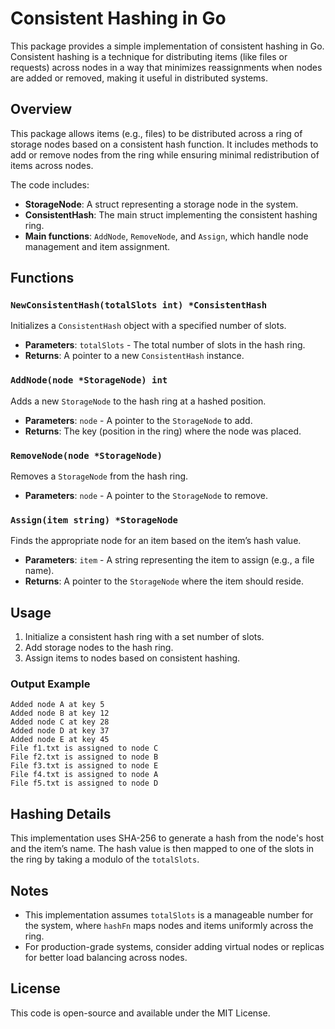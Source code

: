 # Consistent Hashing in Go

This package provides a simple implementation of consistent hashing in Go. Consistent hashing is a technique for distributing items (like files or requests) across nodes in a way that minimizes reassignments when nodes are added or removed, making it useful in distributed systems.

## Overview

This package allows items (e.g., files) to be distributed across a ring of storage nodes based on a consistent hash function. It includes methods to add or remove nodes from the ring while ensuring minimal redistribution of items across nodes.

The code includes:
- **StorageNode**: A struct representing a storage node in the system.
- **ConsistentHash**: The main struct implementing the consistent hashing ring.
- **Main functions**: `AddNode`, `RemoveNode`, and `Assign`, which handle node management and item assignment.

## Functions

### `NewConsistentHash(totalSlots int) *ConsistentHash`

Initializes a `ConsistentHash` object with a specified number of slots.

- **Parameters**: `totalSlots` - The total number of slots in the hash ring.
- **Returns**: A pointer to a new `ConsistentHash` instance.

### `AddNode(node *StorageNode) int`

Adds a new `StorageNode` to the hash ring at a hashed position.

- **Parameters**: `node` - A pointer to the `StorageNode` to add.
- **Returns**: The key (position in the ring) where the node was placed.

### `RemoveNode(node *StorageNode)`

Removes a `StorageNode` from the hash ring.

- **Parameters**: `node` - A pointer to the `StorageNode` to remove.

### `Assign(item string) *StorageNode`

Finds the appropriate node for an item based on the item’s hash value.

- **Parameters**: `item` - A string representing the item to assign (e.g., a file name).
- **Returns**: A pointer to the `StorageNode` where the item should reside.

## Usage

1. Initialize a consistent hash ring with a set number of slots.
2. Add storage nodes to the hash ring.
3. Assign items to nodes based on consistent hashing.


### Output Example

```
Added node A at key 5
Added node B at key 12
Added node C at key 28
Added node D at key 37
Added node E at key 45
File f1.txt is assigned to node C
File f2.txt is assigned to node B
File f3.txt is assigned to node E
File f4.txt is assigned to node A
File f5.txt is assigned to node D
```

## Hashing Details

This implementation uses SHA-256 to generate a hash from the node's host and the item’s name. The hash value is then mapped to one of the slots in the ring by taking a modulo of the `totalSlots`.

## Notes

- This implementation assumes `totalSlots` is a manageable number for the system, where `hashFn` maps nodes and items uniformly across the ring.
- For production-grade systems, consider adding virtual nodes or replicas for better load balancing across nodes.

## License

This code is open-source and available under the MIT License.